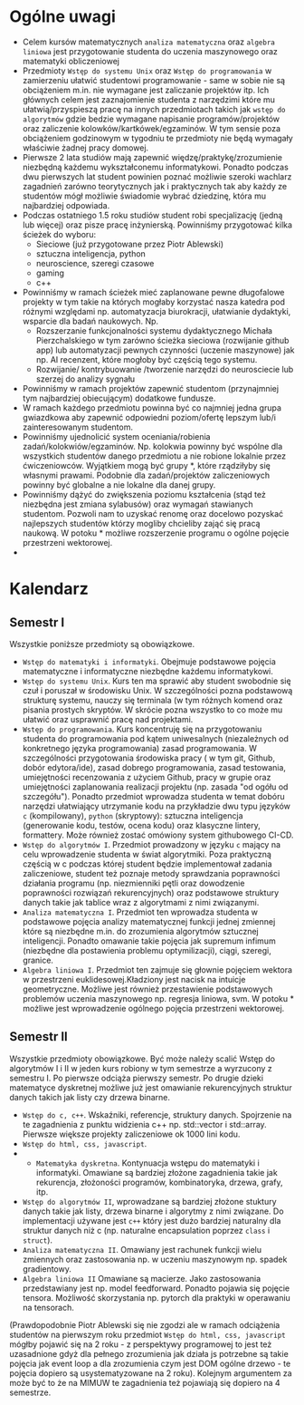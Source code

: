 

# Ogólne uwagi

- Celem kursów matematycznych `analiza matematyczna` oraz `algebra liniowa` jest przygotowanie studenta do uczenia maszynowego oraz matematyki obliczeniowej
- Przedmioty `Wstęp do systemu Unix` oraz `Wstęp do programowania` w zamierzeniu ułatwić studentowi programowanie - same w sobie nie są obciążeniem m.in. nie wymagane jest zaliczanie projektów itp. Ich głównych celem jest zaznajomienie studenta z narzędzimi które mu ułatwią/przyspieszą pracę na innych przedmiotach takich jak `wstęp do algorytmów` gdzie bedzie wymagane napisanie programów/projektów oraz zaliczenie kolowków/kartkówek/egzaminów. W tym sensie poza obciążeniem godzinowym w tygodniu te przedmioty nie będą wymagały właściwie żadnej pracy domowej.
- Pierwsze 2 lata studiów mają zapewnić więdzę/praktykę/zrozumienie niezbędną każdemu wykształconemu informatykowi. Ponadto podczas dwu pierwszych lat student powinien poznać możliwie szeroki wachlarz zagadnień zarówno teorytycznych jak i praktycznych tak aby każdy ze studentów mógł możliwie świadomie wybrać dziedzinę, która mu najbardziej odpowiada.
- Podczas ostatniego 1.5 roku studiów student robi specjalizację (jedną lub więcej) oraz pisze pracę inżynierską. Powinniśmy przygotować kilka ścieżek do wyboru:
    - Sieciowe (już przygotowane przez Piotr Ablewski)
    - sztuczna inteligencja, python
    - neuroscience, szeregi czasowe
    - gaming
    - c++
- Powinniśmy w ramach ścieżek mieć zaplanowane pewne długofalowe projekty w tym takie na których mogłaby korzystać nasza katedra pod różnymi względami np. automatyzacja biurokracji, ułatwianie dydaktyki, wsparcie dla badań naukowych. Np.
    - Rozszerzanie funkcjonalności systemu dydaktycznego Michała Pierzchalskiego w tym zarówno ścieżka sieciowa (rozwijanie github app) lub automatyzacji pewnych czynności (uczenie maszynowe) jak np. AI recenzent, które mogłoby być częścią tego systemu.
    - Rozwijanie/ kontrybuowanie /tworzenie narzędzi do neurosciecie lub szerzej do analizy sygnału
- Powinniśmy w ramach projektów zapewnić studentom (przynajmniej tym najbardziej obiecującym) dodatkowe fundusze.
- W ramach każdego przedmiotu powinna być co najmniej jedna grupa gwiazdkowa aby zapewnić odpowiedni poziom/ofertę lepszym lub/i zainteresowanym studentom.
- Powinniśmy ujednolicić system oceniania/robienia zadań/kolokwiów/egzaminów. Np. kolokwia powinny być wspólne dla wszystkich studentów danego przedmiotu a nie robione lokalnie przez ćwiczeniowców. Wyjątkiem mogą być grupy *, które rządziłyby się własnymi prawami. Podobnie dla zadań/projektów zaliczeniowych powinny być globalne a nie lokalne dla danej grupy.
- Powinniśmy dążyć do zwiększenia poziomu kształcenia (stąd też niezbędna jest zmiana sylabusów) oraz wymagań stawianych studentom. Pozwoli nam to uzyskać renomę oraz docelowo pozyskać najlepszych studentów którzy mogliby chcieliby zająć się pracą naukową. W potoku * możliwe rozszerzenie programu o ogólne pojęcie przestrzeni wektorowej.
- 


# Kalendarz

## Semestr I

Wszystkie poniższe przedmioty są obowiązkowe.

- `Wstęp do matematyki i informatyki`. Obejmuje podstawowe pojęcia matematyczne i informatyczne niezbędne każdemu informatykowi.
- `Wstęp do systemu Unix`. Kurs ten ma sprawić aby student swobodnie się czuł i poruszał w środowisku Unix. W szczególności pozna podstawową strukturę systemu,  nauczy się terminala (w tym różnych komend oraz pisania prostych skryptów. W skrócie pozna wszystko to co może mu ułatwić oraz usprawnić pracę nad projektami.
- `Wstęp do programowania`. Kurs koncentruję się na przygotowaniu studenta do programowania pod kątem uniwesalnych (niezależnych od konkretnego języka programowania) zasad programowania. W szczególności przygotowania środowiska pracy ( w tym git, Github, dobór edytora/ide), zasad dobrego programowania, zasad testowania, umiejętności recenzowania z użyciem Github, pracy w grupie oraz umiejętności zaplanowania realizacji projektu (np. zasada "od ogółu od szczegółu"). Ponadto przedmiot wprowadza studenta w temat dobóru narzędzi ułatwiający utrzymanie kodu na przykładzie dwu typu języków `c` (kompilowany), `python` (skryptowy): sztuczna inteligencja (generowanie kodu, testów, ocena kodu) oraz klasyczne lintery, formattery. Może również zostać omówiony system githubowego CI-CD. 
- `Wstęp do algorytmów I`. Przedmiot prowadzony w języku `c` mający na celu wprowadzenie studenta w świat algorytmiki. Poza praktyczną częścią w c podczas której student będzie implementował zadania zaliczeniowe, student też poznaje metody sprawdzania poprawności działania programu (np. niezmienniki pętli oraz dowodzenie poprawności rozwiązań rekurencyjnych) oraz podstawowe struktury danych takie jak tablice wraz z algorytmami z nimi związanymi.
- `Analiza matematyczna I`. Przedmiot ten wprowadza studenta w podstawowe pojęcia analizy matematycznej funkcji jednej zmiennej które są niezbędne m.in. do zrozumienia algorytmów sztucznej inteligencji. Ponadto omawanie takie pojęcia jak supremum infimum (niezbędne dla postawienia problemu optymilizacji), ciągi, szeregi, granice.
- `Algebra liniowa I`. Przedmiot ten zajmuje się głownie pojęciem wektora w przestrzeni euklidesowej.Kładziony jest nacisk na intuicje geometryczne. Możliwe jest również przestawienie podstawowych problemów uczenia maszynowego np. regresja liniowa, svm. W potoku * możliwe jest wprowadzenie ogólnego pojęcia przestrzeni wektorowej.

## Semestr II

Wszystkie przedmioty obowiązkowe. Być może należy scalić Wstęp do algorytmów I i II w jeden kurs robiony w tym semestrze a wyrzucony z semestru I. Po pierwsze odciąża pierwszy semestr. Po drugie dzieki matematyce dyskretnej możliwe już jest omawianie rekurencyjnych struktur danych takich jak listy czy drzewa binarne.

- `Wstęp do c, c++`. Wskaźniki, referencje, struktury danych. Spojrzenie na te zagadnienia z punktu widzienia c++ np. std::vector i std::array. Pierwsze większe projekty zaliczeniowe ok 1000 lini kodu.
- `Wstęp do html, css, javascript`.
- - `Matematyka dyskretna`. Kontynuacja wstępu do matematyki i informatyki. Omawiane są bardziej złożone zagadnienia takie jak rekurencja,  złożoności programów, kombinatoryka, drzewa, grafy, itp.
- `Wstęp do algorytmów II`, wprowadzane są bardziej złożone stuktury danych takie jak listy, drzewa binarne i algorytmy z nimi związane. Do implementacji używane jest `c++` który jest dużo bardziej naturalny dla struktur danych niż c (np. naturalne encapsulation poprzez `class` i `struct`).
- `Analiza matematyczna II`. Omawiany jest rachunek funkcji wielu zmiennych oraz zastosowania np. w uczeniu maszynowym np. spadek gradientowy.
- `Algebra liniowa II` Omawiane są macierze. Jako zastosowania przedstawiany jest np. model feedforward. Ponadto pojawia się pojęcie tensora. Możliwość skorzystania np. pytorch dla praktyki w operawaniu na tensorach.

(Prawdopodobnie Piotr Ablewski się nie zgodzi ale w ramach odciążenia studentów na pierwszym roku  przedmiot `Wstęp do html, css, javascript` mógłby pojawić się na 2 roku - z perspektywy programowej to jest też uzasadnione gdyż dla pełnego zrozumienia jak działa js potrzebne są takie pojęcia jak event loop a dla zrozumienia czym jest DOM ogólne drzewo - te pojęcia dopiero są usystematyzowane na 2 roku). Kolejnym argumentem za może być to że na MIMUW te zagadnienia też pojawiają się dopiero na 4 semestrze.

